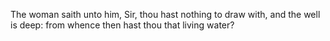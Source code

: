 The woman saith unto him, Sir, thou hast nothing to draw with, and the well is deep: from whence then hast thou that living water?
